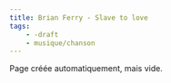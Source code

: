 ```yaml
---
title: Brian Ferry - Slave to love
tags:
    - -draft
    - musique/chanson
---
```


Page créée automatiquement, mais vide.
